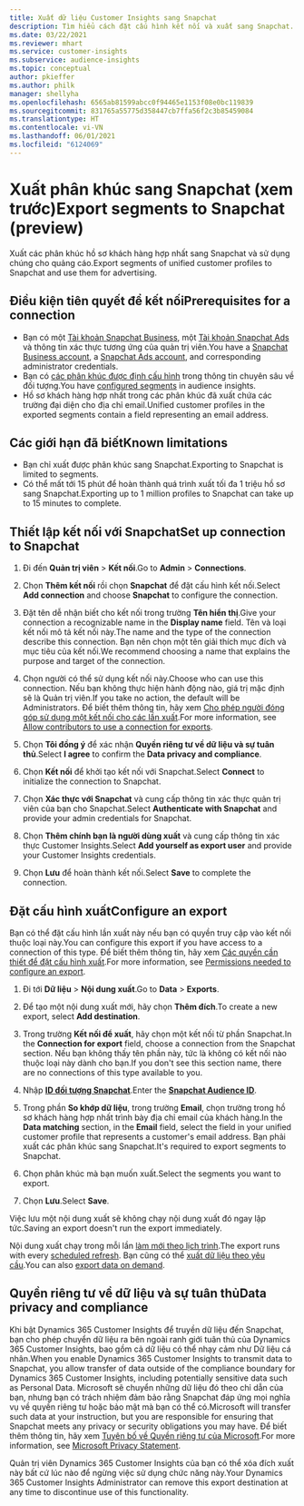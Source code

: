 ```yaml
---
title: Xuất dữ liệu Customer Insights sang Snapchat
description: Tìm hiểu cách đặt cấu hình kết nối và xuất sang Snapchat.
ms.date: 03/22/2021
ms.reviewer: mhart
ms.service: customer-insights
ms.subservice: audience-insights
ms.topic: conceptual
author: pkieffer
ms.author: philk
manager: shellyha
ms.openlocfilehash: 6565ab81599abcc0f94465e1153f08e0bc119839
ms.sourcegitcommit: 831765a55775d358447cb7ffa56f2c3b85459084
ms.translationtype: HT
ms.contentlocale: vi-VN
ms.lasthandoff: 06/01/2021
ms.locfileid: "6124069"
---
```

# <a name="export-segments-to-snapchat-preview"></a><span data-ttu-id="ce2ca-103">Xuất phân khúc sang Snapchat (xem trước)</span><span class="sxs-lookup"><span data-stu-id="ce2ca-103">Export segments to Snapchat (preview)</span></span>

<span data-ttu-id="ce2ca-104">Xuất các phân khúc hồ sơ khách hàng hợp nhất sang Snapchat và sử dụng chúng cho quảng cáo.</span><span class="sxs-lookup"><span data-stu-id="ce2ca-104">Export segments of unified customer profiles to Snapchat and use them for advertising.</span></span> 

## <a name="prerequisites-for-a-connection"></a><span data-ttu-id="ce2ca-105">Điều kiện tiên quyết để kết nối</span><span class="sxs-lookup"><span data-stu-id="ce2ca-105">Prerequisites for a connection</span></span>

-   <span data-ttu-id="ce2ca-106">Bạn có một [Tài khoản Snapchat Business](https://business.snapchat.com/), một [Tài khoản Snapchat Ads](https://ads.snapchat.com/) và thông tin xác thực tương ứng của quản trị viên.</span><span class="sxs-lookup"><span data-stu-id="ce2ca-106">You have a [Snapchat Business account](https://business.snapchat.com/), a [Snapchat Ads account](https://ads.snapchat.com/), and corresponding administrator credentials.</span></span>
-   <span data-ttu-id="ce2ca-107">Bạn có [các phân khúc được định cấu hình](segments.md) trong thông tin chuyên sâu về đối tượng.</span><span class="sxs-lookup"><span data-stu-id="ce2ca-107">You have [configured segments](segments.md) in audience insights.</span></span>
-   <span data-ttu-id="ce2ca-108">Hồ sơ khách hàng hợp nhất trong các phân khúc đã xuất chứa các trường đại diện cho địa chỉ email.</span><span class="sxs-lookup"><span data-stu-id="ce2ca-108">Unified customer profiles in the exported segments contain a field representing an email address.</span></span>

## <a name="known-limitations"></a><span data-ttu-id="ce2ca-109">Các giới hạn đã biết</span><span class="sxs-lookup"><span data-stu-id="ce2ca-109">Known limitations</span></span>

- <span data-ttu-id="ce2ca-110">Bạn chỉ xuất được phân khúc sang Snapchat.</span><span class="sxs-lookup"><span data-stu-id="ce2ca-110">Exporting to Snapchat is limited to segments.</span></span>
- <span data-ttu-id="ce2ca-111">Có thể mất tới 15 phút để hoàn thành quá trình xuất tối đa 1 triệu hồ sơ sang Snapchat.</span><span class="sxs-lookup"><span data-stu-id="ce2ca-111">Exporting up to 1 million profiles to Snapchat can take up to 15 minutes to complete.</span></span> 

## <a name="set-up-connection-to-snapchat"></a><span data-ttu-id="ce2ca-112">Thiết lập kết nối với Snapchat</span><span class="sxs-lookup"><span data-stu-id="ce2ca-112">Set up connection to Snapchat</span></span>

1. <span data-ttu-id="ce2ca-113">Đi đến **Quản trị viên** > **Kết nối**.</span><span class="sxs-lookup"><span data-stu-id="ce2ca-113">Go to **Admin** > **Connections**.</span></span>

1. <span data-ttu-id="ce2ca-114">Chọn **Thêm kết nối** rồi chọn **Snapchat** để đặt cấu hình kết nối.</span><span class="sxs-lookup"><span data-stu-id="ce2ca-114">Select **Add connection** and choose **Snapchat** to configure the connection.</span></span>

1. <span data-ttu-id="ce2ca-115">Đặt tên dễ nhận biết cho kết nối trong trường **Tên hiển thị**.</span><span class="sxs-lookup"><span data-stu-id="ce2ca-115">Give your connection a recognizable name in the **Display name** field.</span></span> <span data-ttu-id="ce2ca-116">Tên và loại kết nối mô tả kết nối này.</span><span class="sxs-lookup"><span data-stu-id="ce2ca-116">The name and the type of the connection describe this connection.</span></span> <span data-ttu-id="ce2ca-117">Bạn nên chọn một tên giải thích mục đích và mục tiêu của kết nối.</span><span class="sxs-lookup"><span data-stu-id="ce2ca-117">We recommend choosing a name that explains the purpose and target of the connection.</span></span>

1. <span data-ttu-id="ce2ca-118">Chọn người có thể sử dụng kết nối này.</span><span class="sxs-lookup"><span data-stu-id="ce2ca-118">Choose who can use this connection.</span></span> <span data-ttu-id="ce2ca-119">Nếu bạn không thực hiện hành động nào, giá trị mặc định sẽ là Quản trị viên.</span><span class="sxs-lookup"><span data-stu-id="ce2ca-119">If you take no action, the default will be Administrators.</span></span> <span data-ttu-id="ce2ca-120">Để biết thêm thông tin, hãy xem [Cho phép người đóng góp sử dụng một kết nối cho các lần xuất](connections.md#allow-contributors-to-use-a-connection-for-exports).</span><span class="sxs-lookup"><span data-stu-id="ce2ca-120">For more information, see [Allow contributors to use a connection for exports](connections.md#allow-contributors-to-use-a-connection-for-exports).</span></span>

1. <span data-ttu-id="ce2ca-121">Chọn **Tôi đồng ý** để xác nhận **Quyền riêng tư về dữ liệu và sự tuân thủ**.</span><span class="sxs-lookup"><span data-stu-id="ce2ca-121">Select **I agree** to confirm the **Data privacy and compliance**.</span></span>

1. <span data-ttu-id="ce2ca-122">Chọn **Kết nối** để khởi tạo kết nối với Snapchat.</span><span class="sxs-lookup"><span data-stu-id="ce2ca-122">Select **Connect** to initialize the connection to Snapchat.</span></span>

1. <span data-ttu-id="ce2ca-123">Chọn **Xác thực với Snapchat** và cung cấp thông tin xác thực quản trị viên của bạn cho Snapchat.</span><span class="sxs-lookup"><span data-stu-id="ce2ca-123">Select **Authenticate with Snapchat** and provide your admin credentials for Snapchat.</span></span> 

1. <span data-ttu-id="ce2ca-124">Chọn **Thêm chính bạn là người dùng xuất** và cung cấp thông tin xác thực Customer Insights.</span><span class="sxs-lookup"><span data-stu-id="ce2ca-124">Select **Add yourself as export user** and provide your Customer Insights credentials.</span></span>

1. <span data-ttu-id="ce2ca-125">Chọn **Lưu** để hoàn thành kết nối.</span><span class="sxs-lookup"><span data-stu-id="ce2ca-125">Select **Save** to complete the connection.</span></span>

## <a name="configure-an-export"></a><span data-ttu-id="ce2ca-126">Đặt cấu hình xuất</span><span class="sxs-lookup"><span data-stu-id="ce2ca-126">Configure an export</span></span>

<span data-ttu-id="ce2ca-127">Bạn có thể đặt cấu hình lần xuất này nếu bạn có quyền truy cập vào kết nối thuộc loại này.</span><span class="sxs-lookup"><span data-stu-id="ce2ca-127">You can configure this export if you have access to a connection of this type.</span></span> <span data-ttu-id="ce2ca-128">Để biết thêm thông tin, hãy xem [Các quyền cần thiết để đặt cấu hình xuất](export-destinations.md#set-up-a-new-export).</span><span class="sxs-lookup"><span data-stu-id="ce2ca-128">For more information, see [Permissions needed to configure an export](export-destinations.md#set-up-a-new-export).</span></span>

1. <span data-ttu-id="ce2ca-129">Đi tới **Dữ liệu** > **Nội dung xuất**.</span><span class="sxs-lookup"><span data-stu-id="ce2ca-129">Go to **Data** > **Exports**.</span></span>

1. <span data-ttu-id="ce2ca-130">Để tạo một nội dung xuất mới, hãy chọn **Thêm đích**.</span><span class="sxs-lookup"><span data-stu-id="ce2ca-130">To create a new export, select **Add destination**.</span></span>

1. <span data-ttu-id="ce2ca-131">Trong trường **Kết nối để xuất**, hãy chọn một kết nối từ phần Snapchat.</span><span class="sxs-lookup"><span data-stu-id="ce2ca-131">In the **Connection for export** field, choose a connection from the Snapchat section.</span></span> <span data-ttu-id="ce2ca-132">Nếu bạn không thấy tên phần này, tức là không có kết nối nào thuộc loại này dành cho bạn.</span><span class="sxs-lookup"><span data-stu-id="ce2ca-132">If you don't see this section name, there are no connections of this type available to you.</span></span>

1. <span data-ttu-id="ce2ca-133">Nhập [**ID đối tượng Snapchat**](https://businesshelp.snapchat.com/s/article/custom-audiences).</span><span class="sxs-lookup"><span data-stu-id="ce2ca-133">Enter the [**Snapchat Audience ID**](https://businesshelp.snapchat.com/s/article/custom-audiences).</span></span>

1. <span data-ttu-id="ce2ca-134">Trong phần **So khớp dữ liệu**, trong trường **Email**, chọn trường trong hồ sơ khách hàng hợp nhất trình bày địa chỉ email của khách hàng.</span><span class="sxs-lookup"><span data-stu-id="ce2ca-134">In the **Data matching** section, in the **Email** field, select the field in your unified customer profile that represents a customer's email address.</span></span> <span data-ttu-id="ce2ca-135">Bạn phải xuất các phân khúc sang Snapchat.</span><span class="sxs-lookup"><span data-stu-id="ce2ca-135">It's required to export segments to Snapchat.</span></span>

1. <span data-ttu-id="ce2ca-136">Chọn phân khúc mà bạn muốn xuất.</span><span class="sxs-lookup"><span data-stu-id="ce2ca-136">Select the segments you want to export.</span></span> 

1. <span data-ttu-id="ce2ca-137">Chọn **Lưu**.</span><span class="sxs-lookup"><span data-stu-id="ce2ca-137">Select **Save**.</span></span>

<span data-ttu-id="ce2ca-138">Việc lưu một nội dung xuất sẽ không chạy nội dung xuất đó ngay lập tức.</span><span class="sxs-lookup"><span data-stu-id="ce2ca-138">Saving an export doesn't run the export immediately.</span></span>

<span data-ttu-id="ce2ca-139">Nội dung xuất chạy trong mỗi lần [làm mới theo lịch trình](system.md#schedule-tab).</span><span class="sxs-lookup"><span data-stu-id="ce2ca-139">The export runs with every [scheduled refresh](system.md#schedule-tab).</span></span> <span data-ttu-id="ce2ca-140">Bạn cũng có thể [xuất dữ liệu theo yêu cầu](export-destinations.md#run-exports-on-demand).</span><span class="sxs-lookup"><span data-stu-id="ce2ca-140">You can also [export data on demand](export-destinations.md#run-exports-on-demand).</span></span> 


## <a name="data-privacy-and-compliance"></a><span data-ttu-id="ce2ca-141">Quyền riêng tư về dữ liệu và sự tuân thủ</span><span class="sxs-lookup"><span data-stu-id="ce2ca-141">Data privacy and compliance</span></span>

<span data-ttu-id="ce2ca-142">Khi bật Dynamics 365 Customer Insights để truyền dữ liệu đến Snapchat, bạn cho phép chuyển dữ liệu ra bên ngoài ranh giới tuân thủ của Dynamics 365 Customer Insights, bao gồm cả dữ liệu có thể nhạy cảm như Dữ liệu cá nhân.</span><span class="sxs-lookup"><span data-stu-id="ce2ca-142">When you enable Dynamics 365 Customer Insights to transmit data to Snapchat, you allow transfer of data outside of the compliance boundary for Dynamics 365 Customer Insights, including potentially sensitive data such as Personal Data.</span></span> <span data-ttu-id="ce2ca-143">Microsoft sẽ chuyển những dữ liệu đó theo chỉ dẫn của bạn, nhưng bạn có trách nhiệm đảm bảo rằng Snapchat đáp ứng mọi nghĩa vụ về quyền riêng tư hoặc bảo mật mà bạn có thể có.</span><span class="sxs-lookup"><span data-stu-id="ce2ca-143">Microsoft will transfer such data at your instruction, but you are responsible for ensuring that Snapchat meets any privacy or security obligations you may have.</span></span> <span data-ttu-id="ce2ca-144">Để biết thêm thông tin, hãy xem [Tuyên bố về Quyền riêng tư của Microsoft](https://go.microsoft.com/fwlink/?linkid=396732).</span><span class="sxs-lookup"><span data-stu-id="ce2ca-144">For more information, see [Microsoft Privacy Statement](https://go.microsoft.com/fwlink/?linkid=396732).</span></span>

<span data-ttu-id="ce2ca-145">Quản trị viên Dynamics 365 Customer Insights của bạn có thể xóa đích xuất này bất cứ lúc nào để ngừng việc sử dụng chức năng này.</span><span class="sxs-lookup"><span data-stu-id="ce2ca-145">Your Dynamics 365 Customer Insights Administrator can remove this export destination at any time to discontinue use of this functionality.</span></span>
